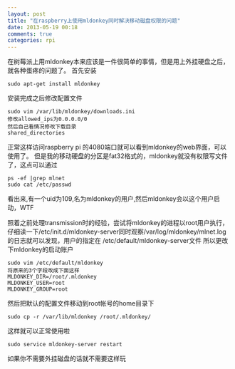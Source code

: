 ```yaml
---
layout: post
title: "在raspberry上使用mldonkey同时解决移动磁盘权限的问题"
date: 2013-05-19 00:18
comments: true
categories: rpi
---
```


在树莓派上用mldonkey本来应该是一件很简单的事情，但是用上外挂硬盘之后，就各种蛋疼的问题了。
首先安装
```
sudo apt-get install mldonkey
```
安装完成之后修改配置文件
```
sudo vim /var/lib/mldonkey/downloads.ini
修改allowed_ips为0.0.0.0/0
然后自己看情况修改下载目录
shared_directories
```
正常这样访问raspberry pi 的4080端口就可以看到mldonkey的web界面，可以使用了。
但是我的移动硬盘的分区是fat32格式的，mldonkey就没有权限写文件了，这点可以通过
```
ps -ef |grep mlnet
sudo cat /etc/passwd
```
看出来,有一个uid为109,名为mldonkey的用户,然后mldonkey会以这个用户启动，WTF

照着之前处理transmission时的经验，尝试将mldonkey的进程以root用户执行，仔细读一下/etc/init.d/mldonkey-server同时观察/var/log/mldonkey/mlnet.log的日志就可以发现，用户的指定在
/etc/default/mldonkey-server文件
所以更改下mldonkey的启动账户
```
sudo vim /etc/default/mldonkey
将原来的3个字段改成下面这样
MLDONKEY_DIR=/root/.mldonkey
MLDONKEY_USER=root
MLDONKEY_GROUP=root
```
然后把默认的配置文件移动到root帐号的home目录下
```
sudo cp -r /var/lib/mldonkey /root/.mldonkey/
```
这样就可以正常使用啦
```
sudo service mldonkey-server restart
```
如果你不需要外挂磁盘的话就不需要这样玩

